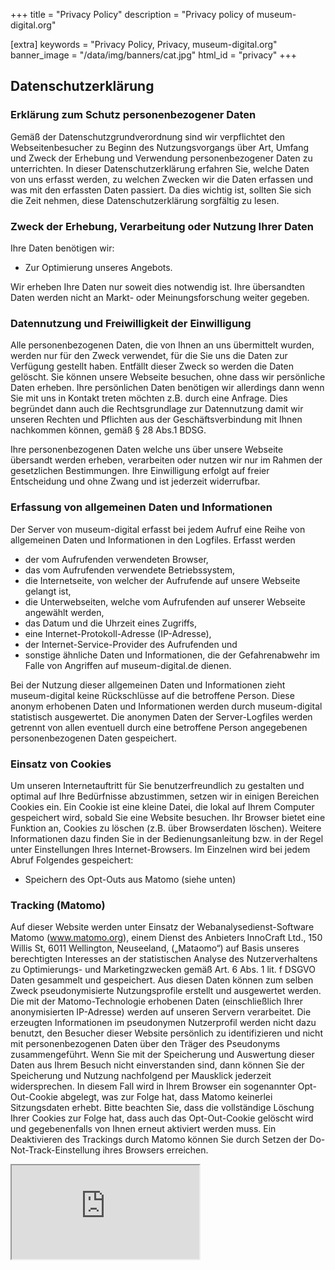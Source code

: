 +++
title = "Privacy Policy"
description = "Privacy policy of museum-digital.org"

[extra]
keywords = "Privacy Policy, Privacy, museum-digital.org"
banner_image = "/data/img/banners/cat.jpg"
html_id = "privacy"
+++

## Datenschutzerklärung

### Erklärung zum Schutz personenbezogener Daten

Gemäß der Datenschutzgrundverordnung sind wir verpflichtet den Webseitenbesucher zu Beginn des Nutzungsvorgangs über Art, Umfang und Zweck der Erhebung und Verwendung personenbezogener Daten zu unterrichten. In dieser Datenschutzerklärung erfahren Sie, welche Daten von uns erfasst werden, zu welchen Zwecken wir die Daten erfassen und was mit den erfassten Daten passiert. Da dies wichtig ist, sollten Sie sich die Zeit nehmen, diese Datenschutzerklärung sorgfältig zu lesen.

### Zweck der Erhebung, Verarbeitung oder Nutzung Ihrer Daten

Ihre Daten benötigen wir:

- Zur Optimierung unseres Angebots.

Wir erheben Ihre Daten nur soweit dies notwendig ist. Ihre übersandten Daten werden nicht an Markt- oder Meinungsforschung weiter gegeben.

### Datennutzung und Freiwilligkeit der Einwilligung

Alle personenbezogenen Daten, die von Ihnen an uns übermittelt wurden, werden nur für den Zweck verwendet, für die Sie uns die Daten zur Verfügung gestellt haben. Entfällt dieser Zweck so werden die Daten gelöscht. Sie können unsere Webseite besuchen, ohne dass wir persönliche Daten erheben. Ihre persönlichen Daten benötigen wir allerdings dann wenn Sie mit uns in Kontakt treten möchten z.B. durch eine Anfrage. Dies begründet dann auch die Rechtsgrundlage zur Datennutzung damit wir unseren Rechten und Pflichten aus der Geschäftsverbindung mit Ihnen nachkommen können, gemäß § 28 Abs.1 BDSG.

Ihre personenbezogenen Daten welche uns über unsere Webseite übersandt werden erheben, verarbeiten oder nutzen wir nur im Rahmen der gesetzlichen Bestimmungen. Ihre Einwilligung erfolgt auf freier Entscheidung und ohne Zwang und ist jederzeit widerrufbar.

### Erfassung von allgemeinen Daten und Informationen

Der Server von museum-digital erfasst bei jedem Aufruf eine Reihe von allgemeinen Daten und Informationen in den Logfiles. Erfasst werden

- der vom Aufrufenden verwendeten Browser,
- das vom Aufrufenden verwendete Betriebssystem,
- die Internetseite, von welcher der Aufrufende auf unsere Webseite gelangt ist,
- die Unterwebseiten, welche vom Aufrufenden auf unserer Webseite angewählt werden,
- das Datum und die Uhrzeit eines Zugriffs,
- eine Internet-Protokoll-Adresse (IP-Adresse),
- der Internet-Service-Provider des Aufrufenden und
- sonstige ähnliche Daten und Informationen, die der Gefahrenabwehr im Falle von Angriffen auf museum-digital.de dienen.

Bei der Nutzung dieser allgemeinen Daten und Informationen zieht museum-digital keine Rückschlüsse auf die betroffene Person. Diese anonym erhobenen Daten und Informationen werden durch museum-digital statistisch ausgewertet. Die anonymen Daten der Server-Logfiles werden getrennt von allen eventuell durch eine betroffene Person angegebenen personenbezogenen Daten gespeichert.

### Einsatz von Cookies

Um unseren Internetauftritt für Sie benutzerfreundlich zu gestalten und optimal auf Ihre Bedürfnisse abzustimmen, setzen wir in einigen Bereichen Cookies ein. Ein Cookie ist eine kleine Datei, die lokal auf Ihrem Computer gespeichert wird, sobald Sie eine Website besuchen. Ihr Browser bietet eine Funktion an, Cookies zu löschen (z.B. über Browserdaten löschen). Weitere Informationen dazu finden Sie in der Bedienungsanleitung bzw. in der Regel unter Einstellungen Ihres Internet-Browsers. Im Einzelnen wird bei jedem Abruf Folgendes gespeichert:

- Speichern des Opt-Outs aus Matomo (siehe unten)

### Tracking (Matomo)

Auf dieser Website werden unter Einsatz der Webanalysedienst-Software Matomo (www.matomo.org), einem Dienst des Anbieters InnoCraft Ltd., 150 Willis St, 6011 Wellington, Neuseeland, („Mataomo“) auf Basis unseres berechtigten Interesses an der statistischen Analyse des Nutzerverhaltens zu Optimierungs- und Marketingzwecken gemäß Art. 6 Abs. 1 lit. f DSGVO Daten gesammelt und gespeichert. Aus diesen Daten können zum selben Zweck pseudonymisierte Nutzungsprofile erstellt und ausgewertet werden. Die mit der Matomo-Technologie erhobenen Daten (einschließlich Ihrer anonymisierten IP-Adresse) werden auf unseren Servern verarbeitet. Die erzeugten Informationen im pseudonymen Nutzerprofil werden nicht dazu benutzt, den Besucher dieser Website persönlich zu identifizieren und nicht mit personenbezogenen Daten über den Träger des Pseudonyms zusammengeführt. Wenn Sie mit der Speicherung und Auswertung dieser Daten aus Ihrem Besuch nicht einverstanden sind, dann können Sie der Speicherung und Nutzung nachfolgend per Mausklick jederzeit widersprechen. In diesem Fall wird in Ihrem Browser ein sogenannter Opt-Out-Cookie abgelegt, was zur Folge hat, dass Matomo keinerlei Sitzungsdaten erhebt. Bitte beachten Sie, dass die vollständige Löschung Ihrer Cookies zur Folge hat, dass auch das Opt-Out-Cookie gelöscht wird und gegebenenfalls von Ihnen erneut aktiviert werden muss. Ein Deaktivieren des Trackings durch Matomo können Sie durch Setzen der Do-Not-Track-Einstellung ihres Browsers erreichen.

<iframe style="" src="https://museum-digital.jrenslin.de/piwik/index.php?module=CoreAdminHome&amp;action=optOut&amp;language=en&amp;backgroundColor=&amp;fontColor=&amp;fontSize=1.2em&amp;fontFamily=Arial" ugndcxsn0=""></iframe>
